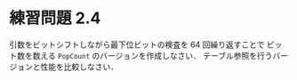 # 練習問題 2.4

引数をビットシフトしながら最下位ビットの検査を 64 回繰り返すことで
ビット数を数える `PopCount` のバージョンを作成しなさい．
テーブル参照を行うバージョンと性能を比較しなさい．
